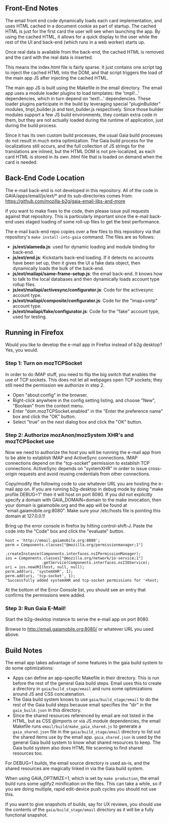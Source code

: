 ## Front-End Notes ##

The email front end code dynamically loads each card implementation, and uses
HTML cached in a document cookie as part of startup. The cached HTML is just
for the first card the user will see when launching the app. By using the
cached HTML, it allows for a quick display to the user while the rest of the
UI and back-end (which runs in a web worker) starts up.

Once real data is available from the back-end, the cached HTML is removed and
the card with the real data is inserted.

This means the index.html file is fairly sparse. It just contains one script
tag to inject the cached HTML into the DOM, and that script triggers the load
of the main app JS after injecting the cached HTML.

The main app JS is built using the Makefile in the email directory. The email
app uses a module loader plugins to load templates: the 'tmpl!...' dependencies,
which in turn depend on 'text!...' dependencies. These loader plugins
participate in the build by leveraging special "pluginBuilder" modules,
tmpl_builder.js and text_builder.js respectively. Since those builder modules
support a few JS build environments, they contain extra code in them, but
they are not actually loaded during the runtime of application, just during the
build process.

Since it has its own custom build processes, the usual Gaia build processes
do not result in much extra optimization. The Gaia build process for the
localizations still occurs, and the full collection of JS strings for the
translations are inlined, but the HTML DOM is not pre-localized, as each card
HTML is stored in its own .html file that is loaded on demand when the card
is needed.

## Back-End Code Location ##

The e-mail back-end is not developed in this repository.  All of the code in
GAIA/apps/email/js/ext/* and its sub-directories comes from:
https://github.com/mozilla-b2g/gaia-email-libs-and-more

If you want to make fixes to the code, then please issue pull requests against
that repository. This is particularly important since the e-mail back-end uses
staged loading of some roll-up files to get the best performance.

The e-mail back-end repo copies over a few files to this repository via that
repository's `make install-into-gaia` command. The files are as follows:

* **js/ext/alameda.js**: used for dynamic loading and module binding for back-end.
* **js/ext/end.js**: Kickstarts back-end loading. If it detects no accounts have
been set up, then it gives the UI a fake data object, then dynamically loads
the bulk of the back-end.
* **js/ext/mailapi/same-frame-setup.js**: the email back-end. It knows how to talk
to the local databases and then dynamically loads account type rollup files.
* **js/ext/mailapi/activesync/configurator.js**: Code for the activesync account
type.
* **js/ext/mailapi/composite/configurator.js**: Code for the "imap+smtp" account
type.
* **js/ext/mailapi/fake/configurator.js**: Code for the "fake" account type, used
for testing.


## Running in Firefox ##

Would you like to develop the e-mail app in Firefox instead of b2g desktop?
Yes, you would.

### Step 1: Turn on mozTCPSocket ###

In order to do IMAP stuff, you need to flip the big switch that enables the use
of TCP sockets.  This does not let all webpages open TCP sockets; they still
need the permission we authorize in step 2.

- Open "about:config" in the browser.
- Right-click anywhere in the config setting listing, and choose "New",
  "Boolean" from the context menu.
- Enter "dom.mozTCPSocket.enabled" in the "Enter the preference name" box and
  click the "OK" button.
- Select "true" on the next dialog box and click the "OK" button.

### Step 2: Authorize mozAnon/mozSystem XHR's and mozTCPSocket use ###

Now we need to authorize the host you will be running the e-mail app from to be
able to establish IMAP and ActiveSync connections.  IMAP connections depend on
the "tcp-socket" permission to establish TCP connections.  ActiveSync depends on
"systemXHR" in order to issue cross-origin requests and avoid reusing
credentials from other connections.

Copy/modify the following code to use whatever URL you are hosting the e-mail
app on.  If you are running b2g-desktop in debug mode by doing "make profile
DEBUG=1" then it will host on port 8080.  If you did not explicitly specify a
domain with GAIA_DOMAIN=domain to the make invocation, then your domain is
gaiamobile.org and the app will be found at "email.gaiamobile.org:8080".  Make
sure your /etc/hosts file is pointing this domain at 127.0.0.1!

Bring up the error console in firefox by hitting control-shift-J.  Paste the
code into the "Code" box and click the "evaluate" button.

```
host = 'http://email.gaiamobile.org:8080';
perm = Components.classes["@mozilla.org/permissionmanager;1"]
                 .createInstance(Components.interfaces.nsIPermissionManager);
ios = Components.classes["@mozilla.org/network/io-service;1"]
                .getService(Components.interfaces.nsIIOService);
uri = ios.newURI(host, null, null);
perm.add(uri, 'systemXHR', 1);
perm.add(uri, 'tcp-socket', 1);
'Successfully added systemXHR and tcp-socket permissions for '+host;
```

At the bottom of the Error Console list, you should see an entry that confirms
the permissions were added.

### Step 3: Run Gaia E-Mail! ###

Start the b2g-desktop instance to serve the e-mail app on port 8080.

Browse to http://email.gaiamobile.org:8080/ or whatever URL you used above.

## Build Notes ##

The email app takes advantage of some features in the gaia build system to do
some optimizations:

* Apps can define an app-specific Makefile in their directory. This is run
before the rest of the general Gaia build steps. Email uses this to create
a directory in `gaia/build_stage/email` and runs some optimizations around
JS and CSS concatenation.
* The Gaia build system knows to use `gaia/build_stage/email` to do the rest of
the Gaia build steps because email specifies the "dir" in the `gaia_build.json`
in this directory.
* Since the shared resources referenced by email are not listed in the HTML,
but as CSS @imports or via JS module dependencies, the email Makefile
runs `email/build/make_gaia_shared.js` to generate a `gaia_shared.json` file
in the `gaia/build_stage/email` directory to list out the shared items use by
the email app. `gaia_shared.json` is used by the general Gaia build system to
know what shared resources to keep. The Gaia build system also does HTML file
scanning to find shared resources too.

For DEBUG=1 builds, the email source directory is used as-is, and the shared
resources are magically linked in via the Gaia build system.

When using GAIA_OPTIMIZE=1, which is set by `make production`, the email build
runs some uglify2 minification on the files. This can take a while, so if you
are doing multiple, rapid edit-device push cycles you should not use this.

If you want to give snapshots of builds, say for UX reviews, you should use
the contents of the `gaia/build_stage/email` directory as it will be a fully
functional snapshot.


